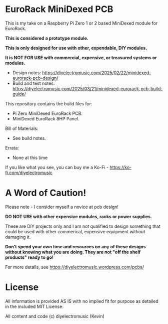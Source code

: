 # EuroRack MiniDexed PCB

This is my take on a Raspberry Pi Zero 1 or 2 based MiniDexed module for EuroRack.

**This is considered a prototype module.**

**This is only designed for use with other, expendable, DIY modules.**

**It is NOT FOR USE with commercial, expensive, or treasured systems or modules.**

- Design notes: https://diyelectromusic.com/2025/02/22/minidexed-eurorack-pcb-design/
- Build and test notes: https://diyelectromusic.com/2025/03/21/minidexed-eurorack-pcb-build-guide/

This repository contains the build files for:
* Pi Zero MiniDexed EuroRack PCB.
* MiniDexed EuroRack 8HP Panel.

Bill of Materials:
- See build notes.

Errata:
- None at this time

If you like what you see, you can buy me a Ko-Fi - https://ko-fi.com/diyelectromusic

#  A Word of Caution!

Please note - I consider myself a novice at pcb design!

**DO NOT USE with other expensive modules, racks or power supplies.**

These are DIY projects only and I am not qualified to design something that could be used with other commerical, expensive equipment without damaging it.

**Don't spend your own time and resources on any of these designs without knowing what you are doing.  They are not "off the shelf products" ready to go!**

For more details, see https://diyelectromusic.wordpress.com/pcbs/

# License

All information is provided AS IS with no implied fit for purpose as detailed in the included MIT License.

All content and code (c) diyelectromusic (Kevin)
